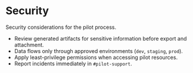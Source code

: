 # Security

Security considerations for the pilot process.

- Review generated artifacts for sensitive information before export and attachment.
- Data flows only through approved environments (`dev`, `staging`, `prod`).
- Apply least-privilege permissions when accessing pilot resources.
- Report incidents immediately in `#pilot-support`.
